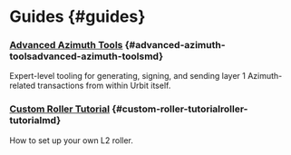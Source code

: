 # Guides {#guides}

### [Advanced Azimuth Tools](advanced-azimuth-tools.md) {#advanced-azimuth-toolsadvanced-azimuth-toolsmd}

Expert-level tooling for generating, signing, and sending layer 1 Azimuth-related transactions from within Urbit itself.

### [Custom Roller Tutorial](roller-tutorial.md) {#custom-roller-tutorialroller-tutorialmd}

How to set up your own L2 roller.
